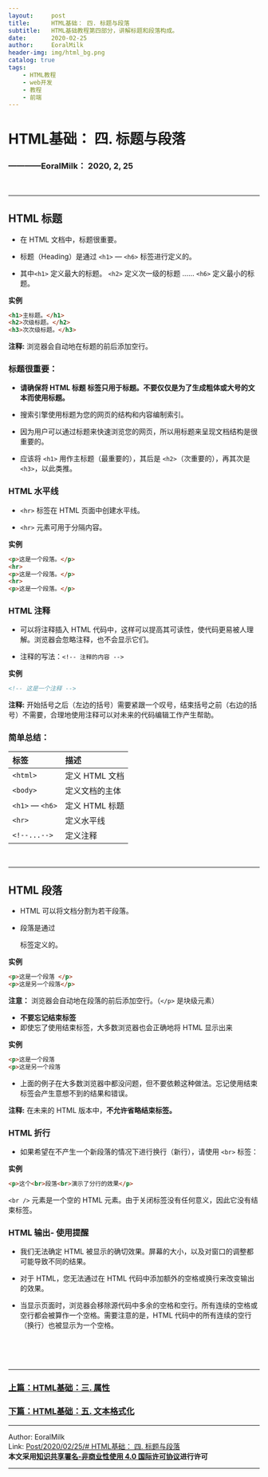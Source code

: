 ```yaml
---
layout:     post                    
title:      HTML基础： 四. 标题与段落       
subtitle:   HTML基础教程第四部分，讲解标题和段落构成。
date:       2020-02-25           
author:     EoralMilk             
header-img: img/html_bg.png    
catalog: true                    
tags:        
    - HTML教程
    - web开发
    - 教程
    - 前端
---
```



# HTML基础： 四. 标题与段落
### ————EoralMilk： 2020, 2, 25
<br/>  

---

## HTML 标题

- 在 HTML 文档中，标题很重要。

- 标题（Heading）是通过 `<h1>` — `<h6>` 标签进行定义的。

- 其中`<h1>` 定义最大的标题。 `<h2>` 定义次一级的标题 ...... `<h6>` 定义最小的标题。

**实例**

```html
<h1>主标题。</h1>
<h2>次级标题。</h2>
<h3>次次级标题。</h3>
```

**注释:** 浏览器会自动地在标题的前后添加空行。

### 标题很重要：
- **请确保将 HTML 标题 标签只用于标题。不要仅仅是为了生成粗体或大号的文本而使用标题。**

- 搜索引擎使用标题为您的网页的结构和内容编制索引。

- 因为用户可以通过标题来快速浏览您的网页，所以用标题来呈现文档结构是很重要的。

- 应该将 `<h1>` 用作主标题（最重要的），其后是 `<h2>`（次重要的），再其次是 `<h3>`，以此类推。

### HTML 水平线
- `<hr>` 标签在 HTML 页面中创建水平线。

- `<hr>` 元素可用于分隔内容。

**实例**

```html
<p>这是一个段落。</p>
<hr>
<p>这是一个段落。</p>
<hr>
<p>这是一个段落。</p>
```

### HTML 注释
- 可以将注释插入 HTML 代码中，这样可以提高其可读性，使代码更易被人理解。浏览器会忽略注释，也不会显示它们。

- 注释的写法：`<!-- 注释的内容 -->`


**实例**

```html
<!-- 这是一个注释 -->
```

**注释:** 开始括号之后（左边的括号）需要紧跟一个叹号，结束括号之前（右边的括号）不需要，合理地使用注释可以对未来的代码编辑工作产生帮助。

### **简单总结：**

|标签   |描述|
|:---|:---|
|`<html>`	|定义 HTML 文档|
|`<body>`	|定义文档的主体|
|`<h1>` — `<h6>`	|定义 HTML 标题|
|`<hr>`	|定义水平线|
|`<!--...-->`	|定义注释|

<br/>  

---

## HTML 段落

- HTML 可以将文档分割为若干段落。

- 段落是通过 <p> 标签定义的。

**实例**

```html
<p>这是一个段落 </p>
<p>这是另一个段落</p>
```

**注意：** 浏览器会自动地在段落的前后添加空行。（`</p>` 是块级元素）

- **不要忘记结束标签**
- 即使忘了使用结束标签，大多数浏览器也会正确地将 HTML 显示出来

**实例**

```html
<p>这是一个段落
<p>这是另一个段落
```

- 上面的例子在大多数浏览器中都没问题，但不要依赖这种做法。忘记使用结束标签会产生意想不到的结果和错误。

**注释:** 在未来的 HTML 版本中，**不允许省略结束标签。**

### HTML 折行

- 如果希望在不产生一个新段落的情况下进行换行（新行），请使用 `<br>` 标签：

**实例**

```html
<p>这个<br>段落<br>演示了分行的效果</p>
```

`<br />` 元素是一个空的 HTML 元素。由于关闭标签没有任何意义，因此它没有结束标签。

### HTML 输出- 使用提醒
- 我们无法确定 HTML 被显示的确切效果。屏幕的大小，以及对窗口的调整都可能导致不同的结果。

- 对于 HTML，您无法通过在 HTML 代码中添加额外的空格或换行来改变输出的效果。

- 当显示页面时，浏览器会移除源代码中多余的空格和空行。所有连续的空格或空行都会被算作一个空格。需要注意的是，HTML 代码中的所有连续的空行（换行）也被显示为一个空格。


<br/>  
<br/>
<br/>

---  
### [上篇：HTML基础：三. 属性](https://eoralmilk.github.io/2020/02/25/HTML%E5%9F%BA%E7%A1%80-%E4%B8%89/)
### [下篇：HTML基础：五. 文本格式化](https://eoralmilk.github.io/2020/02/25/HTML%E5%9F%BA%E7%A1%80-%E4%BA%94/)


---  

Author: EoralMilk  
Link: [Post/2020/02/25/# HTML基础： 四. 标题与段落](https://eoralmilk.github.io/2020/02/25/HTML%E5%9F%BA%E7%A1%80-%E5%9B%9B/)   
**本文采用[知识共享署名-非商业性使用 4.0 国际许可协议](https://creativecommons.org/licenses/by-nc-sa/4.0/)进行许可**  

--- 